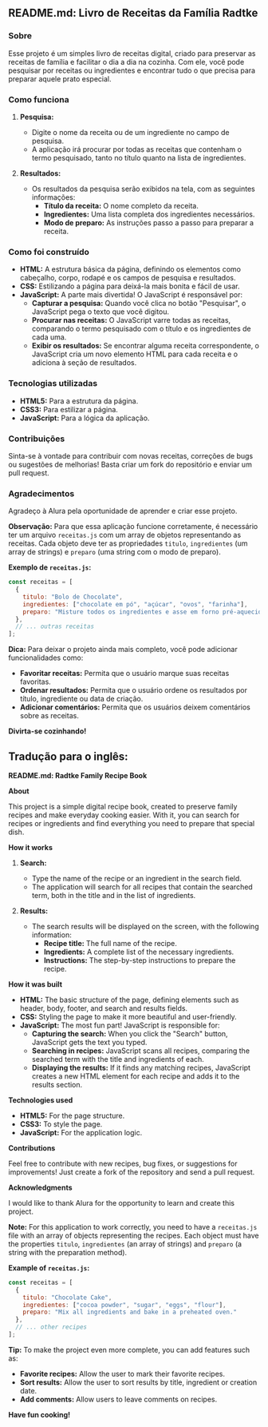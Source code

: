 ## **README.md: Livro de Receitas da Família Radtke**

### **Sobre**

Esse projeto é um simples livro de receitas digital, criado para preservar as receitas de família e facilitar o dia a dia na cozinha. Com ele, você pode pesquisar por receitas ou ingredientes e encontrar tudo o que precisa para preparar aquele prato especial.

### **Como funciona**

1. **Pesquisa:**
   * Digite o nome da receita ou de um ingrediente no campo de pesquisa.
   * A aplicação irá procurar por todas as receitas que contenham o termo pesquisado, tanto no título quanto na lista de ingredientes.

2. **Resultados:**
   * Os resultados da pesquisa serão exibidos na tela, com as seguintes informações:
     * **Título da receita:** O nome completo da receita.
     * **Ingredientes:** Uma lista completa dos ingredientes necessários.
     * **Modo de preparo:** As instruções passo a passo para preparar a receita.

### **Como foi construído**

* **HTML:** A estrutura básica da página, definindo os elementos como cabeçalho, corpo, rodapé e os campos de pesquisa e resultados.
* **CSS:** Estilizando a página para deixá-la mais bonita e fácil de usar.
* **JavaScript:** A parte mais divertida! O JavaScript é responsável por:
   * **Capturar a pesquisa:** Quando você clica no botão "Pesquisar", o JavaScript pega o texto que você digitou.
   * **Procurar nas receitas:** O JavaScript varre todas as receitas, comparando o termo pesquisado com o título e os ingredientes de cada uma.
   * **Exibir os resultados:** Se encontrar alguma receita correspondente, o JavaScript cria um novo elemento HTML para cada receita e o adiciona à seção de resultados.

### **Tecnologias utilizadas**

* **HTML5:** Para a estrutura da página.
* **CSS3:** Para estilizar a página.
* **JavaScript:** Para a lógica da aplicação.

### **Contribuições**

Sinta-se à vontade para contribuir com novas receitas, correções de bugs ou sugestões de melhorias! Basta criar um fork do repositório e enviar um pull request.

### **Agradecimentos**

Agradeço à Alura pela oportunidade de aprender e criar esse projeto.

**Observação:** Para que essa aplicação funcione corretamente, é necessário ter um arquivo `receitas.js` com um array de objetos representando as receitas. Cada objeto deve ter as propriedades `titulo`, `ingredientes` (um array de strings) e `preparo` (uma string com o modo de preparo).

**Exemplo de `receitas.js`:**

```javascript
const receitas = [
  {
    titulo: "Bolo de Chocolate",
    ingredientes: ["chocolate em pó", "açúcar", "ovos", "farinha"],
    preparo: "Misture todos os ingredientes e asse em forno pré-aquecido."
  },
  // ... outras receitas
];
```

**Dica:** Para deixar o projeto ainda mais completo, você pode adicionar funcionalidades como:
* **Favoritar receitas:** Permita que o usuário marque suas receitas favoritas.
* **Ordenar resultados:** Permita que o usuário ordene os resultados por título, ingrediente ou data de criação.
* **Adicionar comentários:** Permita que os usuários deixem comentários sobre as receitas.

**Divirta-se cozinhando!** 

## **Tradução para o inglês:**

**README.md: Radtke Family Recipe Book**

**About**

This project is a simple digital recipe book, created to preserve family recipes and make everyday cooking easier. With it, you can search for recipes or ingredients and find everything you need to prepare that special dish.

**How it works**

1. **Search:**
   * Type the name of the recipe or an ingredient in the search field.
   * The application will search for all recipes that contain the searched term, both in the title and in the list of ingredients.

2. **Results:**
   * The search results will be displayed on the screen, with the following information:
     * **Recipe title:** The full name of the recipe.
     * **Ingredients:** A complete list of the necessary ingredients.
     * **Instructions:** The step-by-step instructions to prepare the recipe.

**How it was built**

* **HTML:** The basic structure of the page, defining elements such as header, body, footer, and search and results fields.
* **CSS:** Styling the page to make it more beautiful and user-friendly.
* **JavaScript:** The most fun part! JavaScript is responsible for:
   * **Capturing the search:** When you click the "Search" button, JavaScript gets the text you typed.
   * **Searching in recipes:** JavaScript scans all recipes, comparing the searched term with the title and ingredients of each.
   * **Displaying the results:** If it finds any matching recipes, JavaScript creates a new HTML element for each recipe and adds it to the results section.

**Technologies used**

* **HTML5:** For the page structure.
* **CSS3:** To style the page.
* **JavaScript:** For the application logic.

**Contributions**

Feel free to contribute with new recipes, bug fixes, or suggestions for improvements! Just create a fork of the repository and send a pull request.

**Acknowledgments**

I would like to thank Alura for the opportunity to learn and create this project.

**Note:** For this application to work correctly, you need to have a `receitas.js` file with an array of objects representing the recipes. Each object must have the properties `titulo`, `ingredientes` (an array of strings) and `preparo` (a string with the preparation method).

**Example of `receitas.js`:**

```javascript
const receitas = [
  {
    titulo: "Chocolate Cake",
    ingredientes: ["cocoa powder", "sugar", "eggs", "flour"],
    preparo: "Mix all ingredients and bake in a preheated oven."
  },
  // ... other recipes
];
```

**Tip:** To make the project even more complete, you can add features such as:
* **Favorite recipes:** Allow the user to mark their favorite recipes.
* **Sort results:** Allow the user to sort results by title, ingredient or creation date.
* **Add comments:** Allow users to leave comments on recipes.

**Have fun cooking!** 
